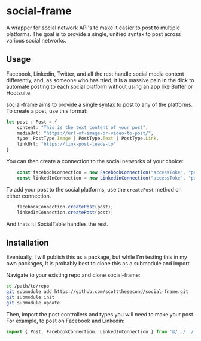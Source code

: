 # social-frame
A wrapper for social network API's to make it easier to post to multiple platforms.  The goal is to provide a single, unified syntax to post across various social networks.  

## Usage
Facebook, Linkedin, Twitter, and all the rest handle social media content differently, and, as someone who has tried, it is a massive pain in the dick to automate posting to each social platform without using an app like Buffer or Hootsuite.  

social-frame aims to provide a single syntax to post to any of the platforms. To create a post, use this format:

```ts
let post : Post = {
    content: "This is the text content of your post",
    mediaUrl: "https://url-of-image-or-video-to-post/",
    type: PostType.Image | PostType.Text | PostType.Link,
    linkUrl: "https://link-post-leads-to"
}
```

You can then create a connection to the social networks of your choice:
```ts
    const facebookConnection = new FacebookConnection("accessToke", "pageId", "pageName");
    const linkedInConnection = new LinkedinConnection("accessToke", "pageId", "pageName");
```

To add your post to the social platforms, use the `createPost` method on either connection.  
```ts
    facebookConnection.createPost(post);
    linkedInConnection.createPost(post);
```

And thats it!  SocialTable handles the rest.

## Installation
Eventually, I will publish this as a package, but while I'm testing this in my own packages, it is probably best to clone this as a submodule and import. 

Navigate to your existing repo and clone social-frame:
```bash
cd /path/to/repo
git submodule add https://github.com/scottthesecond/social-frame.git
git submodule init
git submodule update
```

Then, import the post controllers and types you will need to make your post.  For example, to post on Facebook and Linkedin:
```ts
import { Post, FacebookConnection, LinkedInConnection } from '@/../../../social-frame/src'
```